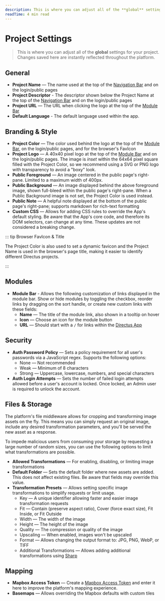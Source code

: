 ```yaml
---
description: This is where you can adjust all of the **global** settings for your project. Changes saved here are instantly reflected throughout the platform.
readTime: 4 min read
---
```


# Project Settings

> This is where you can adjust all of the **global** settings for your project. Changes saved here are instantly
> reflected throughout the platform.

## General

- **Project Name** — The name used at the top of the [Navigation Bar](/app/overview#_2-navigation-bar) and on the
  login/public pages
- **Project Descriptor** - The descriptor shown below the Project Name at the top of the
  [Navigation Bar](/app/overview#_2-navigation-bar) and on the login/public pages
- **Project URL** — The URL when clicking the logo at the top of the [Module Bar](/app/overview#_1-module-bar)
- **Default Language** - The default language used within the app.

## Branding & Style

- **Project Color** — The color used behind the logo at the top of the [Module Bar](/app/overview#_1-module-bar), on
  the login/public pages, and for the browser's FavIcon
- **Project Logo** — A 40x40 pixel logo at the top of the [Module Bar](/app/overview#_1-module-bar) and on the
  login/public pages. The image is _inset_ within the 64x64 pixel square filled with the Project Color, so we recommend
  using a SVG or PNG logo with transparency to avoid a "boxy" look.
- **Public Foreground** — An image centered in the public page's right-pane. Limited to a maximum width of 400px.
- **Public Background** — An image displayed behind the above foreground image, shown full-bleed within the public
  page's right-pane. When a Public Background image is not set, the Project Color is used instead.
- **Public Note** — A helpful note displayed at the bottom of the public page's right-pane; supports markdown for
  rich-text formatting
- **Custom CSS** — Allows for adding CSS rules to override the App's default styling. Be aware that the App's core code,
  and therefore its DOM selectors, can change at any time. These updates are not considered a breaking change.

::: tip Browser FavIcon & Title

The Project Color is also used to set a dynamic favicon and the Project Name is used in the browser's page title, making
it easier to identify different Directus projects.

:::

## Modules

- **Module Bar** - Allows the following customization of links displayed in the module bar. Show or hide modules by
  toggling the checkbox, reorder links by dragging on the sort handle, or create new custom links with these fields:
  - **Name** — The title of the module link, also shown in a tooltip on hover
  - **Icon** — Choose an icon for the module button
  - **URL** — Should start with a `/` for links within the [Directus App](/app/overview)

## Security

- **Auth Password Policy** — Sets a policy requirement for all user's passwords via a JavaScript regex. Supports the
  following options:
  - None — Not recommended
  - Weak — Minimum of 8 characters
  - Strong — Uppercase, lowercase, numbers, and special characters
- **Auth Login Attempts** — Sets the number of failed login attempts allowed before a user's account is locked. Once
  locked, an Admin user is required to unlock the account.

## Files & Storage

The platform's file middleware allows for cropping and transforming image assets on the fly. This means you can simply
request an original image, include any desired transformation parameters, and you'll be served the new asset as a
response.

To impede malicious users from consuming your storage by requesting a large number of random sizes, you can use the
following options to limit what transformations are possible.

- **Allowed Transformations** — For enabling, disabling, or limiting image transformations
- **Default Folder** — Sets the default folder where new assets are added. This does not affect existing files. Be aware
  that fields may override this value.
- **Transformation Presets** — Allows setting specific image transformations to simplify requests or limit usage.
  - Key — A unique identifier allowing faster and easier image transformation requests
  - Fit — Contain (preserve aspect ratio), Cover (force exact size), Fit Inside, or Fit Outside
  - Width — The width of the image
  - Height — The height of the image
  - Quality — The compression or quality of the image
  - Upscaling — When enabled, images won't be upscaled
  - Format — Allows changing the output format to: JPG, PNG, WebP, or TIFF
  - Additional Transformations — Allows adding additional transformations using
    [Sharp](https://sharp.pixelplumbing.com/api-constructor)

## Mapping

- **Mapbox Access Token** — Create a [Mapbox Access Token](https://docs.mapbox.com/help/glossary/access-token/) and
  enter it here to improve the platform's mapping experience.
- **Basemaps** — Allows overriding the Mapbox defaults with custom tiles
